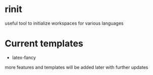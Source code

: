 # rinit

useful tool to initialize workspaces for various languages

# Current templates

- latex-fancy

more features and templates will be added later with further updates

